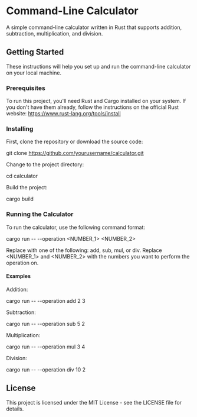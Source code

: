 # Command-Line Calculator

A simple command-line calculator written in Rust that supports addition, subtraction, multiplication, and division.

## Getting Started

These instructions will help you set up and run the command-line calculator on your local machine.

### Prerequisites

To run this project, you'll need Rust and Cargo installed on your system. If you don't have them already, follow the instructions on the official Rust website: https://www.rust-lang.org/tools/install

### Installing

First, clone the repository or download the source code:

git clone https://github.com/yourusername/calculator.git

Change to the project directory:

cd calculator

Build the project:

cargo build

### Running the Calculator

To run the calculator, use the following command format:

cargo run -- --operation <OPERATION> <NUMBER_1> <NUMBER_2>

Replace <OPERATION> with one of the following: add, sub, mul, or div. Replace <NUMBER_1> and <NUMBER_2> with the numbers you want to perform the operation on.

#### Examples

Addition:

cargo run -- --operation add 2 3

Subtraction:

cargo run -- --operation sub 5 2

Multiplication:

cargo run -- --operation mul 3 4

Division:

cargo run -- --operation div 10 2

## License

This project is licensed under the MIT License - see the LICENSE file for details.
